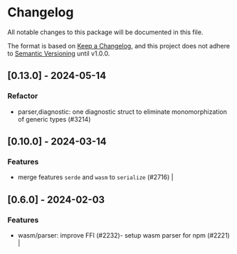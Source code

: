 # Changelog

All notable changes to this package will be documented in this file.

The format is based on [Keep a Changelog](https://keepachangelog.com/en/1.0.0/), and this project does not adhere to [Semantic Versioning](https://semver.org/spec/v2.0.0.html) until v1.0.0.

## [0.13.0] - 2024-05-14

### Refactor

* parser,diagnostic: one diagnostic struct to eliminate monomorphization of generic types (#3214)

## [0.10.0] - 2024-03-14

### Features
- merge features `serde` and `wasm` to `serialize` (#2716) |

## [0.6.0] - 2024-02-03

### Features

* wasm/parser: improve FFI (#2232)- setup wasm parser for npm (#2221) |

